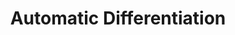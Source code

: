 ---
title: Automatic Differentiation
url: http://blog.sigfpe.com/2005/07/automatic-differentiation.html
authors:
- Dan Piponi
type: article
tags:
- differentiation
doHaskell-type: blog post
dohaskell-year: 2005
---